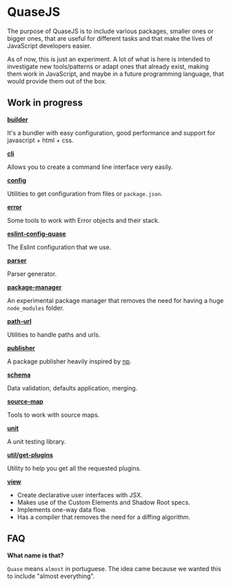 # QuaseJS

The purpose of QuaseJS is to include various packages, smaller ones or bigger ones, that are useful for different tasks and that make the lives of JavaScript developers easier.

As of now, this is just an experiment. A lot of what is here is intended to investigate new tools/patterns or adapt ones that already exist, making them work in JavaScript, and maybe in a future programming language, that would provide them out of the box.

## Work in progress

**[builder](packages/builder)**

It's a bundler with easy configuration, good performance and support for javascript + html + css.

**[cli](packages/cli)**

Allows you to create a command line interface very easily.

**[config](packages/config)**

Utilities to get configuration from files or `package.json`.

**[error](packages/error)**

Some tools to work with Error objects and their stack.

**[eslint-config-quase](packages/eslint-config-quase)**

The Eslint configuration that we use.

**[parser](packages/languages/parser)**

Parser generator.

**[package-manager](packages/package-manager)**

An experimental package manager that removes the need for having a huge `node_modules` folder.

**[path-url](packages/path-url)**

Utilities to handle paths and urls.

**[publisher](packages/publisher)**

A package publisher heavily inspired by [np](https://github.com/sindresorhus/np).

**[schema](packages/schema)**

Data validation, defaults application, merging.

**[source-map](packages/source-map)**

Tools to work with source maps.

**[unit](packages/unit)**

A unit testing library.

**[util/get-plugins](packages/util/get-plugins)**

Utility to help you get all the requested plugins.

**[view](packages/view)**

- Create declarative user interfaces with JSX.
- Makes use of the Custom Elements and Shadow Root specs.
- Implements one-way data flow.
- Has a compiler that removes the need for a diffing algorithm.

## FAQ

**What name is that?**

`Quase` means `almost` in portuguese. The idea came because we wanted this to include "almost everything".
